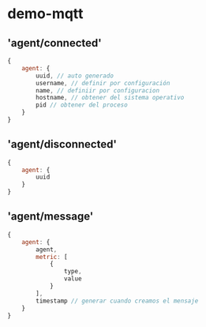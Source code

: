 # demo-mqtt

## 'agent/connected'

``` js
{
    agent: {
        uuid, // auto generado
        username, // definir por configuración
        name, // definiir por configuracion
        hostname, // obtener del sistema operativo
        pid // obtener del proceso
    }
}
```

## 'agent/disconnected'

``` js
{
    agent: {
        uuid
    }
}
```

## 'agent/message'

``` js
{
    agent: {
        agent,
        metric: [
            {
                type,
                value
            }
        ],
        timestamp // generar cuando creamos el mensaje
    }
}
```
